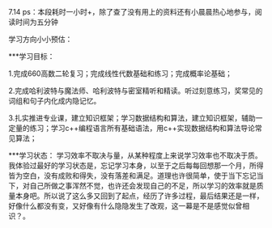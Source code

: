 7.14
ps：本段耗时一小时+，除了查了没有用上的资料还有小晨晨热心地参与，阅读时间为五分钟

学习方向小小预估：

***学习目标：

1.完成660高数二轮复习；完成线性代数基础和练习；完成概率论基础；

2.完成哈利波特与魔法师、哈利波特与密室精听和精读。听过刻意练习，奖常见的词组和句子内化成内隐记忆。

3.扎实推进专业课，建立知识框架；学习数据结构和算法，建立知识框架，辅助一定量的练习；学习c++编程语言所有基础语法，用c++实现数据结构和算法导论常见算法；

***学习状态：
学习效率不取决与量，从某种程度上来说学习效率也不取决于质。我体验过最好的学习状态是，忘记学习本身，以至于之后每每回想那一个月，所得皆为空白，没有成败和得失，没有落差和满足。道理也许很简单，使于当下忘记当下，对自己所做之事浑然不觉，也许还会发现自己的不足，所以学习的效率就是质量本身吧。所以说了这么多又回到了起点，经历了许多过程，最后结果还是一样，好像什么都没有变，又好像有什么隐隐发生了改观，这一幕是不是感觉似曾相识？。
